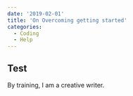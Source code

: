 ```yaml
---
date: '2019-02-01'
title: 'On Overcoming getting started'
categories:
  - Coding
  - Help
---
```


## Test

By training, I am a creative writer.
